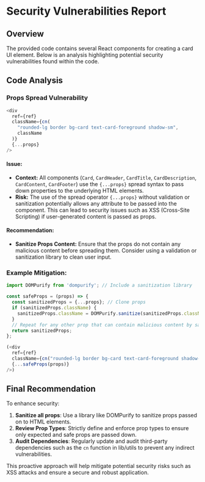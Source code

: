 # Security Vulnerabilities Report

## Overview

The provided code contains several React components for creating a card UI element. Below is an analysis highlighting potential security vulnerabilities found within the code.

## Code Analysis

### Props Spread Vulnerability

```javascript
<div
  ref={ref}
  className={cn(
    "rounded-lg border bg-card text-card-foreground shadow-sm",
    className
  )}
  {...props}
/>
```

#### Issue:
- **Context:** All components (`Card`, `CardHeader`, `CardTitle`, `CardDescription`, `CardContent`, `CardFooter`) use the `{...props}` spread syntax to pass down properties to the underlying HTML elements.
- **Risk:** The use of the spread operator `{...props}` without validation or sanitization potentially allows any attribute to be passed into the component. This can lead to security issues such as XSS (Cross-Site Scripting) if user-generated content is passed as props.

#### Recommendation:
- **Sanitize Props Content:** Ensure that the props do not contain any malicious content before spreading them. Consider using a validation or sanitization library to clean user input.

### Example Mitigation:

```javascript
import DOMPurify from 'dompurify'; // Include a sanitization library

const safeProps = (props) => {
  const sanitizedProps = {...props}; // Clone props 
  if (sanitizedProps.className) {
    sanitizedProps.className = DOMPurify.sanitize(sanitizedProps.className);
  }
  // Repeat for any other prop that can contain malicious content by sanitizing it.
  return sanitizedProps;
};

(<div
  ref={ref}
  className={cn("rounded-lg border bg-card text-card-foreground shadow-sm", className)}
  {...safeProps(props)}
/>)
```

## Final Recommendation

To enhance security:
1. **Sanitize all props**: Use a library like DOMPurify to sanitize props passed on to HTML elements.
2. **Review Prop Types**: Strictly define and enforce prop types to ensure only expected and safe props are passed down.
3. **Audit Dependencies**: Regularly update and audit third-party dependencies such as the `cn` function in lib/utils to prevent any indirect vulnerabilities.

This proactive approach will help mitigate potential security risks such as XSS attacks and ensure a secure and robust application.